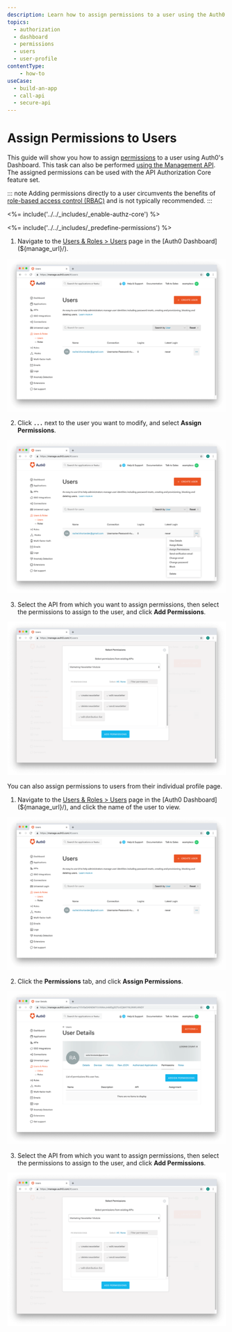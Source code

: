 ```yaml
---
description: Learn how to assign permissions to a user using the Auth0 Management Dashboard. For use with Auth0's API Authorization Core feature set.
topics:
  - authorization
  - dashboard
  - permissions
  - users
  - user-profile
contentType: 
    - how-to
useCase:
  - build-an-app
  - call-api
  - secure-api
---
```

# Assign Permissions to Users

This guide will show you how to assign [permissions](/authorization/concepts/rbac) to a user using Auth0's Dashboard. This task can also be performed [using the Management API](/authorization/guides/api/assign-permissions-users). The assigned permissions can be used with the API Authorization Core feature set.

::: note
Adding permissions directly to a user circumvents the benefits of [role-based access control (RBAC)](/authorization/concepts/rbac) and is not typically recommended.
:::

<%= include('../../_includes/_enable-authz-core') %>

<%= include('../../_includes/_predefine-permissions') %>

1. Navigate to the [Users & Roles > Users](${manage_url}/#/users) page in the [Auth0 Dashboard](${manage_url}/). 

![View Users](/media/articles/authorization/user-list.png)

2. Click **`...`** next to the user you want to modify, and select **Assign Permissions**.

![Select Assign Permissions](/media/articles/authorization/user-list-assign-permissions.png)

3. Select the API from which you want to assign permissions, then select the permissions to assign to the user, and click **Add Permissions**.

![Assign Permissions](/media/articles/authorization/user-add-permissions.png)

You can also assign permissions to users from their individual profile page.

1. Navigate to the [Users & Roles > Users](${manage_url}/#/users) page in the [Auth0 Dashboard](${manage_url}/), and click the name of the user to view.

![Select User](/media/articles/authorization/user-list.png)

2. Click the **Permissions** tab, and click **Assign Permissions**.

![View Roles](/media/articles/authorization/user-prof-empty-permissions.png)

3. Select the API from which you want to assign permissions, then select the permissions to assign to the user, and click **Add Permissions**.

![Assign Permissions](/media/articles/authorization/user-add-permissions.png)